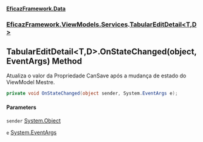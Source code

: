 #### [EficazFramework.Data](EficazFrameworkData.md 'EficazFramework Data')
### [EficazFramework.ViewModels.Services](EficazFrameworkData.md#EficazFramework_ViewModels_Services 'EficazFramework.ViewModels.Services').[TabularEditDetail&lt;T,D&gt;](TabularEditDetail_T_D_.md 'EficazFramework.ViewModels.Services.TabularEditDetail&lt;T,D&gt;')
## TabularEditDetail&lt;T,D&gt;.OnStateChanged(object, EventArgs) Method
Atualiza o valor da Propriedade CanSave após a mudança de estado do ViewModel Mestre.  
```csharp
private void OnStateChanged(object sender, System.EventArgs e);
```
#### Parameters
<a name='EficazFramework_ViewModels_Services_TabularEditDetail_T_D__OnStateChanged(object_System_EventArgs)_sender'></a>
`sender` [System.Object](https://docs.microsoft.com/en-us/dotnet/api/System.Object 'System.Object')  
  
<a name='EficazFramework_ViewModels_Services_TabularEditDetail_T_D__OnStateChanged(object_System_EventArgs)_e'></a>
`e` [System.EventArgs](https://docs.microsoft.com/en-us/dotnet/api/System.EventArgs 'System.EventArgs')  
  
